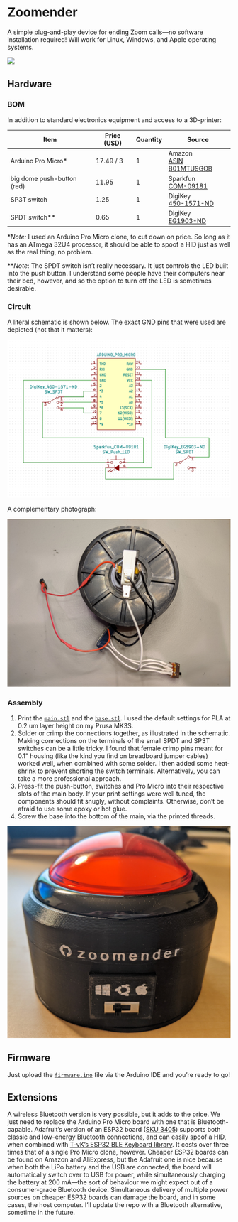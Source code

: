 # Zoomender

A simple plug-and-play device for ending Zoom calls—no software installation required! Will work for Linux, Windows, and Apple operating systems.

<!-- ![demo](docs/demo.gif) -->
<img src="/docs/demo.gif" width="1080"/>

## Hardware

### BOM

In addition to standard electronics equipment and access to a 3D-printer:

| Item                       | Price (USD) | Quantity | Source                                                       |
| -------------------------- | ----------- | -------- | ------------------------------------------------------------ |
| Arduino Pro Micro*         | 17.49 / 3   | 1        | Amazon <br />[ASIN B01MTU9GOB](https://www.amazon.com/HiLetgo-Atmega32U4-Bootloadered-Development-Microcontroller/dp/B01MTU9GOB/ref=sr_1_1_sspa?dchild=1&keywords=arduino+pro+micro&qid=1614562625&sr=8-1-spons&psc=1&spLa=ZW5jcnlwdGVkUXVhbGlmaWVyPUEyV1BVTFBUNEY2NjhHJmVuY3J5cHRlZElkPUEwMTk3NDQwM1RON1BNTkJSNjBGSyZlbmNyeXB0ZWRBZElkPUEwMzI5Nzg0MlpFV1c0TUtIVElGWSZ3aWRnZXROYW1lPXNwX2F0ZiZhY3Rpb249Y2xpY2tSZWRpcmVjdCZkb05vdExvZ0NsaWNrPXRydWU=) |
| big dome push-button (red) | 11.95       | 1        | Sparkfun <br />[COM-09181](https://www.sparkfun.com/products/9181) |
| SP3T switch                | 1.25        | 1        | DigiKey <br />[450-1571-ND](https://www.digikey.com/en/products/detail/te-connectivity-alcoswitch-switches/1825255-8/1202283?s=N4IgTCBcDaICwFYAMBaAjAg7GlA7AJiALoC%2BQA) |
| SPDT switch**              | 0.65        | 1        | DigiKey <br />[EG1903-ND](https://www.digikey.com/en/products/detail/e-switch/EG1218/101726) |

**Note:* I used an Arduino Pro Micro clone, to cut down on price. So long as it has an ATmega 32U4 processor, it should be able to spoof a HID just as well as the real thing, no problem. 

***Note*: The SPDT switch isn’t really necessary. It just controls the LED built into the push button. I understand some people have their computers near their bed, however, and so the option to turn off the LED is sometimes desirable. 

### Circuit

A literal schematic is shown below. The exact GND pins that were used are depicted (not that it matters):

![schematic](docs/schematic.png)

A complementary photograph:

![hook-up](docs/hook_up_photo.jpg)

### Assembly

1. Print the [`main.stl`](/hardware/STLs/main.stl) and the [`base.stl`](/hardware/STLs/base.stl). I used the default settings for PLA at 0.2 um layer height on my Prusa MK3S. 
2. Solder or crimp the connections together, as illustrated in the schematic. Making connections on the terminals of the small SPDT and SP3T switches can be a little tricky. I found that female crimp pins meant for 0.1” housing (like the kind you find on breadboard jumper cables) worked well, when combined with some solder. I then added some heat-shrink to prevent shorting the switch terminals. Alternatively, you can take a more professional approach.
3. Press-fit the push-button, switches and Pro Micro into their respective slots of the main body. If your print settings were well tuned, the components should fit snugly, without complaints. Otherwise, don’t be afraid to use some epoxy or hot glue. 
4. Screw the base into the bottom of the main, via the printed threads. 

![assembled](docs/assembled.jpg)

## Firmware

Just upload the [`firmware.ino`](/firmware/firmware.ino) file via the Arduino IDE and you’re ready to go! 

## Extensions

A wireless Bluetooth version is very possible, but it adds to the price. We just need to replace the Arduino Pro Micro board with one that is Bluetooth-capable. Adafruit’s version of an ESP32 board ([SKU 3405](https://www.adafruit.com/product/3405)) supports both classic and low-energy Bluetooth connections, and can easily spoof a HID, when combined with [T-vK’s ESP32 BLE Keyboard library](https://github.com/T-vK/ESP32-BLE-Keyboard). It costs over three times that of a single Pro Micro clone, however. Cheaper ESP32 boards can be found on Amazon and AliExpress, but the Adafruit one is nice because when both the LiPo battery and the USB are connected, the board will automatically switch over to USB for power, while simultaneously charging the battery at 200 mA—the sort of behaviour we might expect out of a consumer-grade Bluetooth device. Simultaneous delivery of multiple power sources on cheaper ESP32 boards can damage the board, and in some cases, the host computer. I’ll update the repo with a Bluetooth alternative, sometime in the future. 